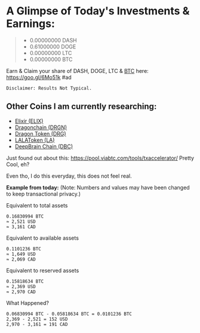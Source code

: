 # A Glimpse of Today's Investments & Earnings: 

> + 0.00000000 DASH
> + 0.61000000 DOGE
> + 0.00000000 LTC
> + 0.00000000 BTC

Earn & Claim your share of DASH, DOGE, LTC & [BTC](https://goo.gl/6Mo51k) here: <https://goo.gl/6Mo51k> #ad

    Disclaimer: Results Not Typical.

## Other Coins I am currently researching:

* [Elixir (ELIX)](https://coinmarketcap.com/currencies/elixir/)
* [Dragonchain (DRGN)](https://coinmarketcap.com/currencies/dragonchain/)
* [Dragon Token (DRG)](https://drgtoken.io/)
* [LALAToken (LA)](https://coinmarketcap.com/currencies/latoken/)
* [DeepBrain Chain (DBC)](https://coinmarketcap.com/currencies/deepbrain-chain/)

Just found out about this: https://pool.viabtc.com/tools/txaccelerator/
Pretty Cool, eh?

Even tho, I do this everyday, this does not feel real. 

**Example from today:** 
(Note: Numbers and values may have been changed to keep transactional privacy.)

Equivalent to total assets

    0.16830994 BTC
    ≈ 2,521 USD
    ≈ 3,161 CAD

Equivalent to available assets

    0.1101236 BTC
    ≈ 1,649 USD
    ≈ 2,069 CAD

Equivalent to reserved assets

    0.15818634 BTC
    ≈ 2,369 USD
    ≈ 2,970 CAD

What Happened?

    0.06830994 BTC - 0.05818634 BTC = 0.0101236 BTC
    2,369 - 2,521 = 152 USD
    2,970 - 3,161 = 191 CAD